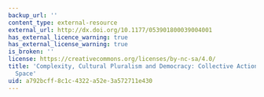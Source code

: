 ```yaml
---
backup_url: ''
content_type: external-resource
external_url: http://dx.doi.org/10.1177/053901800039004001
has_external_licence_warning: true
has_external_license_warning: true
is_broken: ''
license: https://creativecommons.org/licenses/by-nc-sa/4.0/
title: 'Complexity, Cultural Pluralism and Democracy: Collective Action in the Public
  Space'
uid: a792bcff-8c1c-4322-a52e-3a572711e430
---
```

